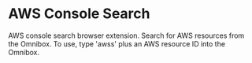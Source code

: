 # AWS Console Search
AWS console search browser extension. Search for AWS resources from the Omnibox.
To use, type 'awss' plus an AWS resource ID into the Omnibox.